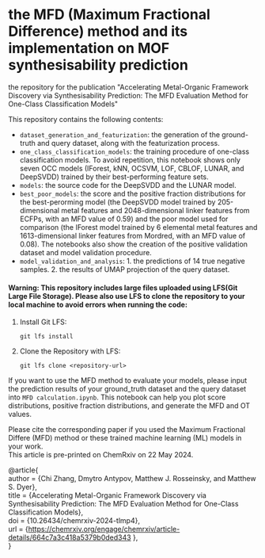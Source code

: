 # the MFD (Maximum Fractional Difference) method and its implementation on MOF synthesisability prediction
the repository for the publication "Accelerating Metal-Organic Framework Discovery via Synthesisability Prediction: The MFD Evaluation Method for One-Class Classification Models"

This repository contains the following contents:<br/>

- `dataset_generation_and_featurization`: the generation of the ground-truth and query dataset, along with the featurization process.
- `one_class_classification_models`: the training procedure of one-class classification models. To avoid repetition, this notebook shows only seven OCC models (IForest, kNN, OCSVM, LOF, CBLOF, LUNAR, and DeepSVDD) trained by their best-performing feature sets.
- `models`: the source code for the DeepSVDD and the LUNAR model.
- `best_poor_models`: the score and the positive fraction distributions for the best-perorming model (the DeepSVDD model trained by 205-dimensional metal features and 2048-dimensional linker features from ECFPs, with an MFD value of 0.59) and the poor model used for comparison (the IForest model trained by 6 elemental metal features and 1613-dimensional linker features from Mordred, with an MFD value of 0.08). The notebooks also show the creation of the positive validation dataset and model validation procedure.
- `model_validation_and_analysis`:  1. the predictions of 14 true negative samples. 2. the results of UMAP projection of the query dataset.

#### Warning: This repository includes large files uploaded using LFS(Git Large File Storage). Please also use LFS to clone the repository to your local machine to avoid errors when running the code:
1. Install Git LFS:
   ```
   git lfs install
   ```
3. Clone the Repository with LFS:
   ```
   git lfs clone <repository-url>
   ```

If you want to use the MFD method to evaluate your models, please input the prediction results of your ground_truth dataset and the query dataset into `MFD calculation.ipynb`. This notebook can help you plot score distributions, positive fraction distributions, and generate the MFD and OT values.<br/>

Please cite the corresponding paper if you used the Maximum Fractional Differe (MFD) method or these trained machine learning (ML) models in your work.<br/>
This article is pre-printed on ChemRxiv on 22 May 2024.<br/>


@article{<br/>
   author = {Chi Zhang, Dmytro Antypov, Matthew J. Rosseinsky, and Matthew S. Dyer},<br/>
   title = {Accelerating Metal-Organic Framework Discovery via Synthesisability Prediction: The MFD Evaluation Method for One-Class Classification Models},<br/>
   doi = {10.26434/chemrxiv-2024-tlmp4},<br/>
   url = {https://chemrxiv.org/engage/chemrxiv/article-details/664c7a3c418a5379b0ded343 }, <br/>
}

